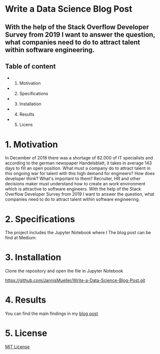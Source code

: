 # Write a Data Science Blog Post
## With the help of the Stack Overflow Developer Survey from 2019 I want to answer the question, what companies need to do to attract talent within software engineering.

## Table of content
- 1. Motivation
- 2. Specifications
- 3. Installation
- 4. Results
- 5. Licens

# 1. Motivation
In December of 2018 there was a shortage of 82.000 of IT specialists and according to the german newspaper Handelsblatt, it takes in average 143 days to fill an open position.
What must a company do to attract talent in this ongoing war for talent with this high demand for engineers? 
How does developer think? What's important to them? Recruiter, HR and other decisions maker must understand how to create an work environment which is attractive to software engineers.
With the help of the Stack Overflow Developer Survey from 2019 I want to answer the question, what companies need to do to attract talent within software engineering.

# 2. Specifications
The project includes the Jupyter Notebook where I 
The blog post can be find at Medium: 

# 3. Installation
Clone the repository and open the file in Jupyter Notebook
	
https://github.com/JannisMueller/Write-a-Data-Science-Blog-Post.git

# 4. Results
You can find the main findings in my [blog post](https://medium.com/@jannis.mueller123/war-for-talent-what-companies-need-to-do-to-attract-talent-within-software-engineering-ef02843e4600)

# 5. License 

[MIT License](https://opensource.org/licenses/MIT)
